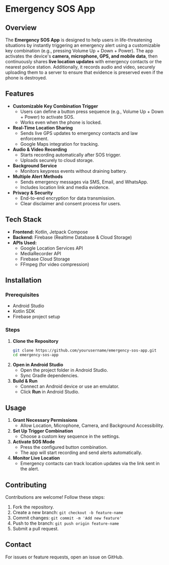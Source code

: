 # Emergency SOS App

## Overview

The **Emergency SOS App** is designed to help users in life-threatening situations by instantly triggering an emergency alert using a customizable key combination (e.g., pressing Volume Up + Down + Power). The app activates the device's **camera, microphone, GPS, and mobile data**, then continuously shares **live location updates** with emergency contacts or the nearest police station. Additionally, it records audio and video, securely uploading them to a server to ensure that evidence is preserved even if the phone is destroyed.

## Features

- **Customizable Key Combination Trigger**
  - Users can define a button press sequence (e.g., Volume Up + Down + Power) to activate SOS.
  - Works even when the phone is locked.
- **Real-Time Location Sharing**
  - Sends live GPS updates to emergency contacts and law enforcement.
  - Google Maps integration for tracking.
- **Audio & Video Recording**
  - Starts recording automatically after SOS trigger.
  - Uploads securely to cloud storage.
- **Background Service**
  - Monitors keypress events without draining battery.
- **Multiple Alert Methods**
  - Sends emergency messages via SMS, Email, and WhatsApp.
  - Includes location link and media evidence.
- **Privacy & Security**
  - End-to-end encryption for data transmission.
  - Clear disclaimer and consent process for users.

## Tech Stack

- **Frontend:** Kotlin, Jetpack Compose
- **Backend:** Firebase (Realtime Database & Cloud Storage)
- **APIs Used:**
  - Google Location Services API
  - MediaRecorder API
  - Firebase Cloud Storage
  - FFmpeg (for video compression)

## Installation

### Prerequisites

- Android Studio
- Kotlin SDK
- Firebase project setup

### Steps

1. **Clone the Repository**
   ```bash
   git clone https://github.com/yourusername/emergency-sos-app.git
   cd emergency-sos-app
   ```
2. **Open in Android Studio**
   - Open the project folder in Android Studio.
   - Sync Gradle dependencies.
4. **Build & Run**
   - Connect an Android device or use an emulator.
   - Click **Run** in Android Studio.

## Usage

1. **Grant Necessary Permissions**
   - Allow Location, Microphone, Camera, and Background Accessibility.
2. **Set Up Trigger Combination**
   - Choose a custom key sequence in the settings.
3. **Activate SOS Mode**
   - Press the configured button combination.
   - The app will start recording and send alerts automatically.
4. **Monitor Live Location**
   - Emergency contacts can track location updates via the link sent in the alert.

## Contributing

Contributions are welcome! Follow these steps:

1. Fork the repository.
2. Create a new branch: `git checkout -b feature-name`
3. Commit changes: `git commit -m 'Add new feature'`
4. Push to the branch: `git push origin feature-name`
5. Submit a pull request.


## Contact

For issues or feature requests, open an issue on GitHub.

